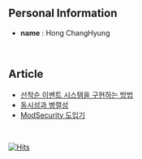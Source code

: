 <h2>Personal Information</h2>

- **name** : Hong ChangHyung

<br />



<h2>Article</h2>

- [선착순 이벤트 시스템을 구현하는 방법](https://chhong.tistory.com/16)
- [동시성과 병렬성](https://chhong.tistory.com/11)
- [ModSecurity 도입기](https://chhong.tistory.com/23)


<br />

[![Hits](https://hits.seeyoufarm.com/api/count/incr/badge.svg?url=https%3A%2F%2Fgithub.com%2Fpnci1029&count_bg=%23000000&title_bg=%23555555&icon=&icon_color=%23000000&title=%EC%A1%B0%ED%9A%8C%EC%88%98&edge_flat=false)](https://hits.seeyoufarm.com)
<!--
![profile-night-green](https://github.com/pnci1029/pnci1029/blob/master/profile-3d-contrib/profile-night-green.svg)
![snake gif](https://github.com/pnci1029/pnci1029/blob/output/github-contribution-grid-snake.svg)

**pnci1029/pnci1029** is a ✨ _special_ ✨ repository because its `README.md` (this file) appears on your GitHub profile.

Here are some ideas to get you started:

- 🔭 I’m currently working on ...
- 🌱 I’m currently learning ...
- 👯 I’m looking to collaborate on ...
- 🤔 I’m looking for help with ...
- 💬 Ask me about ...
- 📫 How to reach me: ...
- 😄 Pronouns: ...
- ⚡ Fun fact: ...
-->
